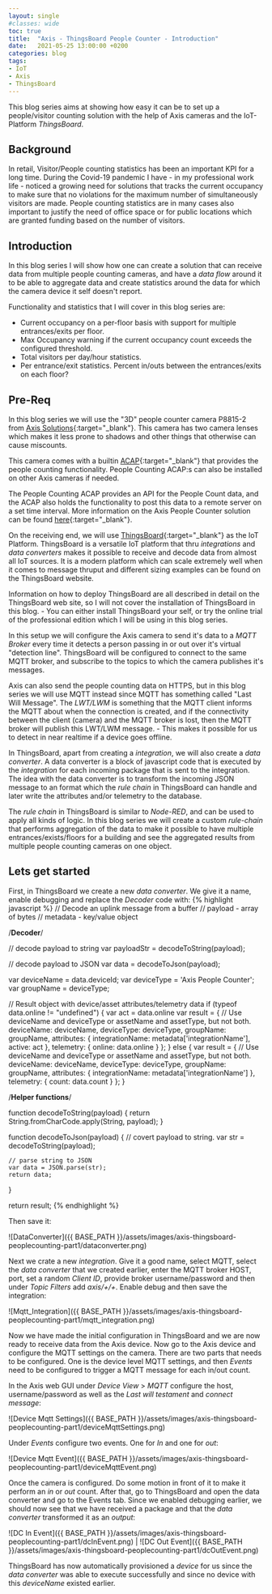 ```yaml
---
layout: single
#classes: wide
toc: true
title:  "Axis - ThingsBoard People Counter - Introduction"
date:   2021-05-25 13:00:00 +0200
categories: blog
tags: 
- IoT
- Axis
- ThingsBoard
---
```


This blog series aims at showing how easy it can be to set up a people/visitor counting solution with the help of Axis cameras and the IoT-Platform *ThingsBoard*.

## Background

In retail, Visitor/People counting statistics has been an important KPI for a long time. During the Covid-19 pandemic I have - in my professional work life - noticed a growing need for solutions that tracks the current occupancy to make sure that no violations for the maximum number of simultaneously visitors are made. People counting statistics are in many cases also important to justify the need of office space or for public locations which are granted funding based on the number of visitors.

## Introduction

In this blog series I will show how one can create a solution that can receive data from multiple people counting cameras, and have a *data flow* around it to be able to aggregate data and create statistics around the data for which the camera device it self doesn't report.

Functionality and statistics that I will cover in this blog series are:

* Current occupancy on a per-floor basis with support for multiple entrances/exits per floor.
* Max Occupancy warning if the current occupancy count exceeds the configured threshold.
* Total visitors per day/hour statistics.
* Per entrance/exit statistics. Percent in/outs between the entrances/exits on each floor?

## Pre-Req

In this blog series we will use the "3D" people counter camera P8815-2 from [Axis Solutions](https://www.axis.com/sv-se/products/axis-p8815-2-3d-people-counter){:target="_blank"}. This camera has two camera lenses which makes it less prone to shadows and other things that otherwise can cause miscounts.

This camera comes with a builtin [ACAP](https://www.axis.com/products/analytics/acap){:target="_blank"} that provides the people counting functionality. People Counting ACAP:s can also be installed on other Axis cameras if needed.

The People Counting ACAP provides an API for the People Count data, and the ACAP also holds the functionality to post this data to a remote server on a set time interval. More information on the Axis People Counter solution can be found [here](https://www.axis.com/products/axis-people-counter){:target="_blank"}.

On the receiving end, we will use [ThingsBoard](https://ThingsBoard.io){:target="_blank"} as the IoT Platform. ThingsBoard is a versatile IoT platform that thru *integrations* and *data converters* makes it possible to receive and decode data from almost all IoT sources. It is a modern platform which can scale extremely well when it comes to message thruput and different sizing examples can be found on the ThingsBoard website.

Information on how to deploy ThingsBoard are all described in detail on the ThingsBoard web site, so I will not cover the installation of ThingsBoard in this blog. - You can either install ThingsBoard your self, or try the online trial of the professional edition which I will be using in this blog series.

In this setup we will configure the Axis camera to send it's data to a *MQTT Broker* every time it detects a person passing in or out over it's virtual "detection line". ThingsBoard will be configured to connect to the same MQTT broker, and subscribe to the topics to which the camera publishes it's messages.

Axis can also send the people counting data on HTTPS, but in this blog series we will use MQTT instead since MQTT has something called "Last Will Message". The *LWT/LWM* is something that the MQTT client informs the MQTT about when the connection is created, and if the connectivity between the client (camera) and the MQTT broker is lost, then the MQTT broker will publish this LWT/LWM message. - This makes it possible for us to detect in near realtime if a device goes offline.

In ThingsBoard, apart from creating a *integration*, we will also create a *data converter*. A data converter is a block of javascript code that is executed by the *integration* for each incoming package that is sent to the integration. The idea with the data converter is to transform the incoming JSON message to an format which the *rule chain* in ThingsBoard can handle and later write the attributes and/or telemetry to the database.

The *rule chain* in ThingsBoard is similar to *Node-RED*, and can be used to apply all kinds of logic. In this blog series we will create a custom *rule-chain* that performs aggregation of the data to make it possible to have multiple entrances/exists/floors for a building and see the aggregated results from multiple people counting cameras on one object.

## Lets get started

First, in ThingsBoard we create a new *data converter*. We give it a name, enable debugging and replace the *Decoder* code with:
{% highlight javascript %}
// Decode an uplink message from a buffer
// payload - array of bytes
// metadata - key/value object

/**Decoder**/

// decode payload to string
var payloadStr = decodeToString(payload);

// decode payload to JSON
var data = decodeToJson(payload);

var deviceName = data.deviceId;
var deviceType = 'Axis People Counter';
var groupName = deviceType;

// Result object with device/asset attributes/telemetry data
if (typeof data.online != "undefined") {
    var act = data.online
    var result = {
        // Use deviceName and deviceType or assetName and assetType, but not both.
        deviceName: deviceName,
        deviceType: deviceType,
        groupName: groupName,
        attributes: {
            integrationName: metadata['integrationName'],
            active: act
        },
        telemetry: {
            online: data.online
        }
    };
} else {
    var result = {
        // Use deviceName and deviceType or assetName and assetType, but not both.
        deviceName: deviceName,
        deviceType: deviceType,
        groupName: groupName,
        attributes: {
            integrationName: metadata['integrationName']
        },
        telemetry: {
            count: data.count
        }
    };
}

/**Helper functions**/

function decodeToString(payload) {
    return String.fromCharCode.apply(String, payload);
}

function decodeToJson(payload) {
    // covert payload to string.
    var str = decodeToString(payload);

    // parse string to JSON
    var data = JSON.parse(str);
    return data;
}

return result;
{% endhighlight %}

Then save it:

![DataConverter]({{ BASE_PATH }}/assets/images/axis-thingsboard-peoplecounting-part1/dataconverter.png)

Next we crate a new *integration*. Give it a good name, select MQTT, select the *data converter* that we created earlier, enter the MQTT broker HOST, port, set a random *Client ID*, provide broker username/password and then under *Topic Filters* add *axis/+/+*. Enable debug and then save the integration:

![Mqtt_Integration]({{ BASE_PATH }}/assets/images/axis-thingsboard-peoplecounting-part1/mqtt_integration.png)

Now we have made the initial configuration in ThingsBoard and we are now ready to receive data from the Axis device. Now go to the Axis device and configure the MQTT settings on the camera. There are two parts that needs to be configured. One is the device level MQTT settings, and then *Events* need to be configured to trigger a MQTT message for each in/out count.

In the Axis web GUI under *Device View* > *MQTT* configure the host, username/password as well as the *Last will testament* and *connect message*:

![Device Mqtt Settings]({{ BASE_PATH }}/assets/images/axis-thingsboard-peoplecounting-part1/deviceMqttSettings.png)

Under *Events* configure two events. One for *In* and one for *out*:

![Device Mqtt Event]({{ BASE_PATH }}/assets/images/axis-thingsboard-peoplecounting-part1/deviceMqttEvent.png)

Once the camera is configured. Do some motion in front of it to make it perform an *in* or *out* count. After that, go to ThingsBoard and open the data converter and go to the Events tab. Since we enabled debugging earlier, we should now see that we have received a package and that the *data converter* transformed it as an *output*:

![DC In Event]({{ BASE_PATH }}/assets/images/axis-thingsboard-peoplecounting-part1/dcInEvent.png) | ![DC Out Event]({{ BASE_PATH }}/assets/images/axis-thingsboard-peoplecounting-part1/dcOutEvent.png)

ThingsBoard has now automatically provisioned a *device* for us since the *data converter* was able to execute successfully and since no device with this *deviceName* existed earlier.



